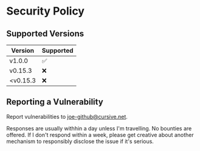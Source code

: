 # Security Policy

## Supported Versions

| Version   | Supported          |
| -------   | ------------------ |
| v1.0.0    | :white_check_mark: |
| v0.15.3   | :x:                |
| <v0.15.3  | :x:                |

## Reporting a Vulnerability

Report vulnerabilities to joe-github@cursive.net.

Responses are usually withhin a day unless I'm travelling.  No bounties are
offered. If I don't respond within a week, please get creative about another
mechanism to responsibly disclose the issue if it's serious.
